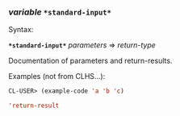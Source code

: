 ### <em>variable</em> <strong>`*standard-input*`</strong>

Syntax:

<strong>`*standard-input*`</strong> <em>parameters</em> => <em>return-type</em>

Documentation of parameters and return-results.

Examples (not from CLHS...):

```lisp
CL-USER> (example-code 'a 'b 'c)

'return-result
```
